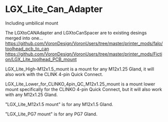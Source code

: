 # LGX_Lite_Can_Adapter
Including umbilical mount

The LGXtoCANAdapter and LGXtoCanSpacer are to existing desings merged into one...
https://github.com/VoronDesign/VoronUsers/tree/master/printer_mods/falo/toolhead_pcb_to_can
https://github.com/VoronDesign/VoronUsers/tree/master/printer_mods/Fiction/LGX_Lite_toolhead_PCB_mount


LGX_Lite_High-M12x1.5_mount is a mount for any M12x1.25 Gland, it will also work with the CLINK 4-pin Quick Connect.

LGX_Lite_Lower_for_CLINKO_4pin_QC_M12x1.25_mount is a mount lower mount specifically for the CLINKO 4-pin Quick Connect, but it will also work with any M12x1.25 Gland.

"LGX_Lite_M12x1.5 mount" is for any M12x1.5 Gland.

"LGX_Lite_PG7 mount" is for any PG7 Gland.
